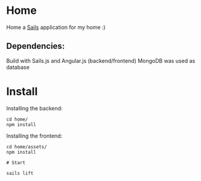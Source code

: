 # Home

Home a [Sails](http://sailsjs.org) application for my home :)

## Dependencies:

Build with Sails.js and Angular.js (backend/frontend)
MongoDB was used as database


# Install

Installing the backend:
```
cd home/
npm install
````

Installing the frontend:
````
cd home/assets/
npm install

# Start

sails lift